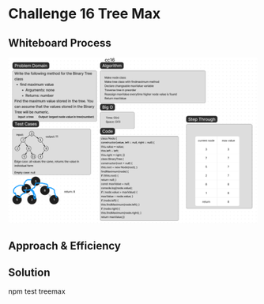 # Challenge 16 Tree Max

## Whiteboard Process

![whiteboard image](/javascript/trees/treemax/cc16wb.png)

## Approach & Efficiency

## Solution

npm test treemax
